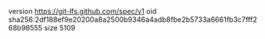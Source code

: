 version https://git-lfs.github.com/spec/v1
oid sha256:2df188ef9e20200a8a2500b9346a4adb8fbe2b5733a6661fb3c7fff268b98555
size 5109
